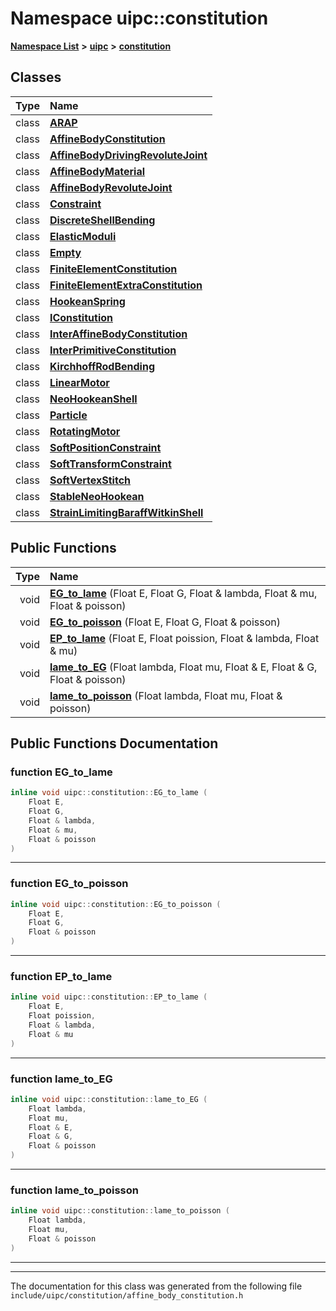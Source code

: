 

# Namespace uipc::constitution



[**Namespace List**](namespaces.md) **>** [**uipc**](namespaceuipc.md) **>** [**constitution**](namespaceuipc_1_1constitution.md)




















## Classes

| Type | Name |
| ---: | :--- |
| class | [**ARAP**](classuipc_1_1constitution_1_1_a_r_a_p.md) <br> |
| class | [**AffineBodyConstitution**](classuipc_1_1constitution_1_1_affine_body_constitution.md) <br> |
| class | [**AffineBodyDrivingRevoluteJoint**](classuipc_1_1constitution_1_1_affine_body_driving_revolute_joint.md) <br> |
| class | [**AffineBodyMaterial**](classuipc_1_1constitution_1_1_affine_body_material.md) <br> |
| class | [**AffineBodyRevoluteJoint**](classuipc_1_1constitution_1_1_affine_body_revolute_joint.md) <br> |
| class | [**Constraint**](classuipc_1_1constitution_1_1_constraint.md) <br> |
| class | [**DiscreteShellBending**](classuipc_1_1constitution_1_1_discrete_shell_bending.md) <br> |
| class | [**ElasticModuli**](classuipc_1_1constitution_1_1_elastic_moduli.md) <br> |
| class | [**Empty**](classuipc_1_1constitution_1_1_empty.md) <br> |
| class | [**FiniteElementConstitution**](classuipc_1_1constitution_1_1_finite_element_constitution.md) <br> |
| class | [**FiniteElementExtraConstitution**](classuipc_1_1constitution_1_1_finite_element_extra_constitution.md) <br> |
| class | [**HookeanSpring**](classuipc_1_1constitution_1_1_hookean_spring.md) <br> |
| class | [**IConstitution**](classuipc_1_1constitution_1_1_i_constitution.md) <br> |
| class | [**InterAffineBodyConstitution**](classuipc_1_1constitution_1_1_inter_affine_body_constitution.md) <br> |
| class | [**InterPrimitiveConstitution**](classuipc_1_1constitution_1_1_inter_primitive_constitution.md) <br> |
| class | [**KirchhoffRodBending**](classuipc_1_1constitution_1_1_kirchhoff_rod_bending.md) <br> |
| class | [**LinearMotor**](classuipc_1_1constitution_1_1_linear_motor.md) <br> |
| class | [**NeoHookeanShell**](classuipc_1_1constitution_1_1_neo_hookean_shell.md) <br> |
| class | [**Particle**](classuipc_1_1constitution_1_1_particle.md) <br> |
| class | [**RotatingMotor**](classuipc_1_1constitution_1_1_rotating_motor.md) <br> |
| class | [**SoftPositionConstraint**](classuipc_1_1constitution_1_1_soft_position_constraint.md) <br> |
| class | [**SoftTransformConstraint**](classuipc_1_1constitution_1_1_soft_transform_constraint.md) <br> |
| class | [**SoftVertexStitch**](classuipc_1_1constitution_1_1_soft_vertex_stitch.md) <br> |
| class | [**StableNeoHookean**](classuipc_1_1constitution_1_1_stable_neo_hookean.md) <br> |
| class | [**StrainLimitingBaraffWitkinShell**](classuipc_1_1constitution_1_1_strain_limiting_baraff_witkin_shell.md) <br> |






















## Public Functions

| Type | Name |
| ---: | :--- |
|  void | [**EG\_to\_lame**](#function-eg_to_lame) (Float E, Float G, Float & lambda, Float & mu, Float & poisson) <br> |
|  void | [**EG\_to\_poisson**](#function-eg_to_poisson) (Float E, Float G, Float & poisson) <br> |
|  void | [**EP\_to\_lame**](#function-ep_to_lame) (Float E, Float poission, Float & lambda, Float & mu) <br> |
|  void | [**lame\_to\_EG**](#function-lame_to_eg) (Float lambda, Float mu, Float & E, Float & G, Float & poisson) <br> |
|  void | [**lame\_to\_poisson**](#function-lame_to_poisson) (Float lambda, Float mu, Float & poisson) <br> |




























## Public Functions Documentation




### function EG\_to\_lame 

```C++
inline void uipc::constitution::EG_to_lame (
    Float E,
    Float G,
    Float & lambda,
    Float & mu,
    Float & poisson
) 
```




<hr>



### function EG\_to\_poisson 

```C++
inline void uipc::constitution::EG_to_poisson (
    Float E,
    Float G,
    Float & poisson
) 
```




<hr>



### function EP\_to\_lame 

```C++
inline void uipc::constitution::EP_to_lame (
    Float E,
    Float poission,
    Float & lambda,
    Float & mu
) 
```




<hr>



### function lame\_to\_EG 

```C++
inline void uipc::constitution::lame_to_EG (
    Float lambda,
    Float mu,
    Float & E,
    Float & G,
    Float & poisson
) 
```




<hr>



### function lame\_to\_poisson 

```C++
inline void uipc::constitution::lame_to_poisson (
    Float lambda,
    Float mu,
    Float & poisson
) 
```




<hr>

------------------------------
The documentation for this class was generated from the following file `include/uipc/constitution/affine_body_constitution.h`

